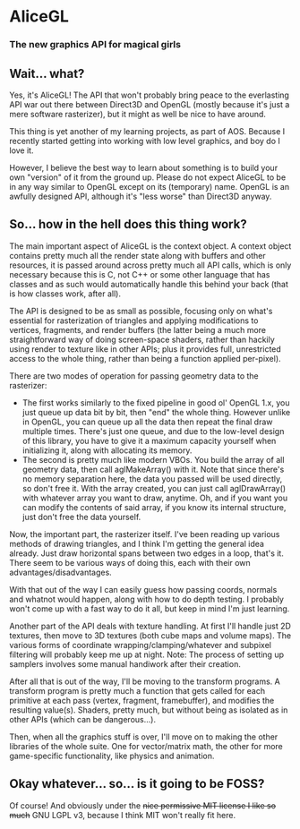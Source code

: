 # AliceGL
### The new graphics API for magical girls

## Wait... what?

Yes, it's AliceGL! The API that won't probably bring peace to the everlasting
API war out there between Direct3D and OpenGL (mostly because it's just a mere
software rasterizer), but it might as well be nice to have around.

This thing is yet another of my learning projects, as part of AOS. Because I
recently started getting into working with low level graphics, and boy do I
love it.

However, I believe the best way to learn about something is to build your own
"version" of it from the ground up. Please do not expect AliceGL to be in any
way similar to OpenGL except on its (temporary) name. OpenGL is an awfully
designed API, although it's "less worse" than Direct3D anyway.

## So... how in the hell does this thing work?

The main important aspect of AliceGL is the context object. A context object
contains pretty much all the render state along with buffers and other
resources, it is passed around across pretty much all API calls, which is only
necessary because this is C, not C++ or some other language that has classes
and as such would automatically handle this behind your back (that is how
classes work, after all).

The API is designed to be as small as possible, focusing only on what's
essential for rasterization of triangles and applying modifications to
vertices, fragments, and render buffers (the latter being a much more
straightforward way of doing screen-space shaders, rather than hackily using
render to texture like in other APIs; plus it provides full, unrestricted
access to the whole thing, rather than being a function applied per-pixel).

There are two modes of operation for passing geometry data to the rasterizer:
 - The first works similarly to the fixed pipeline in good ol' OpenGL 1.x, you
just queue up data bit by bit, then "end" the whole thing. However unlike in
OpenGL, you can queue up all the data then repeat the final draw multiple
times. There's just one queue, and due to the low-level design of this
library, you have to give it a maximum capacity yourself when initializing
it, along with allocating its memory.
 - The second is pretty much like modern VBOs. You build the array of all
geometry data, then call aglMakeArray() with it. Note that since there's no
memory separation here, the data you passed will be used directly, so don't
free it. With the array created, you can just call aglDrawArray() with whatever
array you want to draw, anytime. Oh, and if you want you can modify the
contents of said array, if you know its internal structure, just don't free the
data yourself.

Now, the important part, the rasterizer itself. I've been reading up various
methods of drawing triangles, and I think I'm getting the general idea already.
Just draw horizontal spans between two edges in a loop, that's it. There seem
to be various ways of doing this, each with their own advantages/disadvantages.

With that out of the way I can easily guess how passing coords, normals and
whatnot would happen, along with how to do depth testing. I probably won't
come up with a fast way to do it all, but keep in mind I'm just learning.

Another part of the API deals with texture handling. At first I'll handle just
2D textures, then move to 3D textures (both cube maps and volume maps). The
various forms of coordinate wrapping/clamping/whatever and subpixel filtering
will probably keep me up at night. Note: The process of setting up samplers
involves some manual handiwork after their creation.

After all that is out of the way, I'll be moving to the transform programs. A
transform program is pretty much a function that gets called for each
primitive at each pass (vertex, fragment, framebuffer), and modifies the
resulting value(s). Shaders, pretty much, but without being as isolated as in
other APIs (which can be dangerous...).

Then, when all the graphics stuff is over, I'll move on to making the other
libraries of the whole suite. One for vector/matrix math, the other for more
game-specific functionality, like physics and animation.

## Okay whatever... so... is it going to be FOSS?

Of course! And obviously under the ~~nice permissive MIT license I like so
much~~ GNU LGPL v3, because I think MIT won't really fit here.
